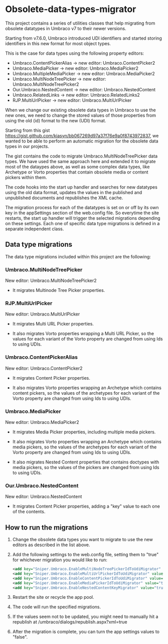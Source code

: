 # Obsolete-data-types-migrator

This project contains a series of utilities classes that help migrating from obsolete datatypes in Umbraco v7 to their newer versions.

Starting from v7.6.0, Umbraco introduced UDI identifiers and started storing identifiers in this new format for most object types.

This is the case for data types using the following property editors:

- Umbraco.ContentPickerAlias -> new editor: Umbraco.ContentPicker2
- Umbraco.MediaPicker -> new editor: Umbraco.MediaPicker2
- Umbraco.MultipleMediaPicker -> new editor: Umbraco.MediaPicker2
- Umbraco.MultiNodeTreePicker -> new editor: Umbraco.MultiNodeTreePicker2
- Our.Umbraco.NestedContent -> new editor: Umbraco.NestedContent
- Umbraco.RelatedLinks -> new editor: Umbraco.RelatedLinks2
- RJP.MultiUrlPicker -> new editor: Umbraco.MultiUrlPicker

When we change our existing obsolete data types in Umbraco to use the new ones, we need to change the stored values of those properties from using the old (id) format to the new (UDI) format.

Starting from this gist https://gist.github.com/kiasyn/bb067269d97a37f76e9a0f8743972837, we wanted to be able to perform an automatic migration for the obsolete data types in our projects. 

The gist contains the code to migrate Umbraco.MultiNodeTreePicker data types. We have used the same approach here and extended it to migrate most of the dataypes above, as well as some complex data types, like Archetype or Vorto properties that contain obsolete media or content pickers within them.

The code hooks into the start up handler and searches for new datatypes using the old data format, updates the values in the published and unpublished documents and republishes the XML cache.

The migration process for each of the datatypes is set on or off by its own key in the appSettings section of the web.config file. So everytime the site restarts, the start up handler will trigger the selected migrations depending on these settings. Each one of specific data type migrations is defined in a separate independent class.

## Data type migrations

The data type migrations included within this project are the following:

### Umbraco.MultiNodeTreePicker

New editor: Umbraco.MultiNodeTreePicker2

- It migrates Multinode Tree Picker properties.

### RJP.MultiUrlPicker

New editor: Umbraco.MultiUrlPicker

- It migrates Multi URL Picker properties.

- It also migrates Vorto properties wrapping a Multi URL Picker, so the values for each variant of the Vorto property are changed from using Ids to using UDIs.

### Umbraco.ContentPickerAlias

New editor: Umbraco.ContentPicker2

- It migrates Content Picker properties.

- It also migrates Vorto properties wrapping an Archetype which contains content pickers, so the values of the archetypes for each variant of the Vorto property are changed from using Ids to using UDIs.

### Umbraco.MediaPicker

New editor: Umbraco.MediaPicker2

- It migrates Media Picker properties, including multiple media pickers.

- It also migrates Vorto properties wrapping an Archetype which contains media pickers, so the values of the archetypes for each variant of the Vorto property are changed from using Ids to using UDIs.

- It also migrates Nested Content properties that contains doctypes with media pickers, so the values of the pickers are changed from using Ids to using UDIs.

### Our.Umbraco.NestedContent 

New editor: Umbraco.NestedContent

- It migrates Content Picker properties, adding a "key" value to each one of the contents.

## How to run the migrations

1. Change the obsolete data types you want to migrate to use the new editors as described in the list above.

2. Add the following settings to the web.config file, setting them to "true" for whichever migration you would like to run:

    ````xml
    <add key="Sniper.Umbraco.EnableMultiNodeTreePickerIdToUdiMigrator" value="true"/>
    <add key="Sniper.Umbraco.EnableMultiUrlPickerIdToUdiMigrator" value="true"/>
    <add key="Sniper.Umbraco.EnableContentPickerIdToUdiMigrator" value="true"/>
    <add key="Sniper.Umbraco.EnableMediaPickerIdToUdiMigrator" value="true"/>
    <add key="Sniper.Umbraco.EnableNestedContentKeyMigrator" value="true"/>
    ````

3. Restart the site or recycle the app pool.

4. The code will run the specified migrations.

5. If the values seem not to be updated, you might need to manually hit a republish at /umbraco/dialogs/republish.aspx?xml=true

6. After the migration is complete, you can turn the app settings values to "false". 

